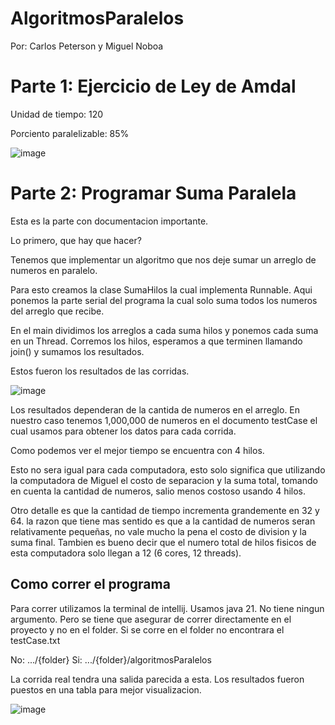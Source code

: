 # AlgoritmosParalelos

Por: Carlos Peterson y Miguel Noboa


# Parte 1: Ejercicio de Ley de Amdal

Unidad de tiempo: 120

Porciento paralelizable: 85%

![image](https://github.com/EleazarPe/AlgoritmosParalelos/assets/132306836/d1ca287c-69fe-404d-800d-68aa36c1c4ca)


# Parte 2: Programar Suma Paralela

Esta es la parte con documentacion importante. 

Lo primero, que hay que hacer?

Tenemos que implementar un algoritmo que nos deje sumar un arreglo de numeros en paralelo. 

Para esto creamos la clase SumaHilos la cual implementa Runnable. Aqui ponemos la parte serial del programa la cual solo suma todos los numeros del arreglo que recibe.

En el main dividimos los arreglos a cada suma hilos y ponemos cada suma en un Thread. Corremos los hilos, esperamos a que terminen llamando join() y sumamos los resultados.

Estos fueron los resultados de las corridas.

![image](https://github.com/EleazarPe/AlgoritmosParalelos/assets/132306836/872829d3-c798-4210-a361-e6d370578cd4)

Los resultados dependeran de la cantida de numeros en el arreglo. En nuestro caso tenemos 1,000,000 de numeros en el documento testCase el cual usamos para obtener los datos para cada corrida.

Como podemos ver el mejor tiempo se encuentra con 4 hilos.

Esto no sera igual para cada computadora, esto solo significa que utilizando la computadora de Miguel el costo de separacion y la suma total, tomando en cuenta la cantidad de numeros, salio menos costoso usando 4 hilos.

Otro detalle es que la cantidad de tiempo incrementa grandemente en 32 y 64. la razon que tiene mas sentido es que a la cantidad de numeros seran relativamente pequeñas, no vale mucho la pena el costo de division y la suma final. Tambien es bueno decir que el numero total de hilos fisicos de esta computadora solo llegan a 12  (6 cores, 12 threads).


## Como correr el programa

Para correr utilizamos la terminal de intellij. Usamos java 21. No tiene ningun argumento. Pero se tiene que asegurar de correr directamente en el proyecto y no en el folder. Si se corre en el folder no encontrara el testCase.txt

No: .../{folder}
Si: .../{folder}/algoritmosParalelos

La corrida real tendra una salida parecida a esta. Los resultados fueron puestos en una tabla para mejor visualizacion.

![image](https://github.com/EleazarPe/AlgoritmosParalelos/assets/132306836/026c5aca-7ec2-4203-82a3-e147acd624a2)
